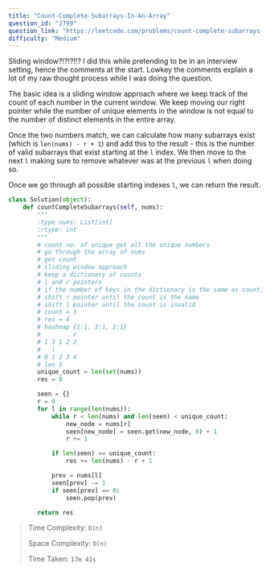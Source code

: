 ```yaml
---
title: "Count-Complete-Subarrays-In-An-Array"
question_id: "2799"
question_link: "https://leetcode.com/problems/count-complete-subarrays-in-an-array/"
difficulty: "Medium"
---
```


Sliding window?!?!?!!? I did this while pretending to be in an interview setting, hence the comments at the start.
Lowkey the comments explain a lot of my raw thought process while I was doing the question.

The basic idea is a sliding window approach where we keep track of the count of each number in the current window. We keep moving our right pointer while the number of unique elements in the window is not equal to the number of distinct elements in the entire array.

Once the two numbers match, we can calculate how many subarrays exist (which is `len(nums) - r + 1`) and add this to the result - this is the number of valid subarrays that exist starting at the `l` index. We then move to the next `l` making sure to remove whatever was at the previous `l` when doing so.

Once we go through all possible starting indexes `l`, we can return the result.

```python
class Solution(object):
    def countCompleteSubarrays(self, nums):
        """
        :type nums: List[int]
        :rtype: int
        """
        # count no. of unique get all the unique numbers
        # go through the array of nums
        # get count
        # sliding window approach
        # keep a dictionary of counts
        # l and r pointers
        # if the number of keys in the dictionary is the same as count, we add len(nums) - right
        # shift r pointer until the count is the same
        # shift l pointer until the count is invalid
        # count = 3
        # res = 4
        # hashmap {1:1, 3:1, 2:1}
        #         r
        # 1 3 1 2 2 
        #   l
        # 0 1 2 3 4
        # len 5
        unique_count = len(set(nums))
        res = 0

        seen = {}
        r = 0
        for l in range(len(nums)):
            while r < len(nums) and len(seen) < unique_count:
                new_node = nums[r]
                seen[new_node] = seen.get(new_node, 0) + 1
                r += 1

            if len(seen) == unique_count:
                res += len(nums) - r + 1

            prev = nums[l]
            seen[prev] -= 1
            if seen[prev] == 0:
                seen.pop(prev)

        return res

```

> Time Complexity: `O(n)`
>
> Space Complexity: `O(n)`
>
> Time Taken: `17m 41s`
